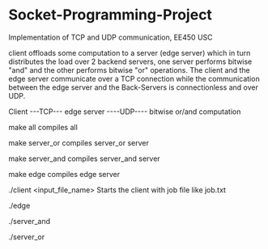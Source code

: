 # Socket-Programming-Project
Implementation of TCP and UDP communication, EE450 USC

client offloads some computation to a server (edge server) which in turn distributes the load               over 2 backend servers, one server performs bitwise "and" and the other performs bitwise "or" operations. The client and the edge server communicate over a TCP connection while the              communication between the edge server and the Back-Servers is connectionless and over UDP.

Client ---TCP--- edge server ----UDP---- bitwise or/and computation 


make all compiles all

make server_or compiles server_or server 

make server_and compiles server_and server 

make edge compiles edge server 

./client <input_file_name> Starts the client with job file like job.txt

./edge

./server_and

./server_or
